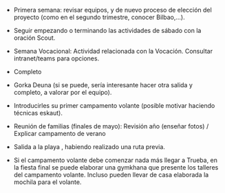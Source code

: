 [nombre]: <> (Tercer trimestre)
[sidebar]: <> (3º trimestre)
[icon]: <> (fa-3)
[exit]: <> (exit)

- Primera semana: revisar equipos, y de nuevo proceso de elección del proyecto (como en el segundo trimestre, conocer Bilbao,...).

- Seguir empezando o terminando las actividades de sábado con la oración Scout.

- Semana Vocacional: Actividad relacionada con la Vocación. Consultar intranet/teams para opciones.

- Completo

- Gorka Deuna (si se puede, sería interesante hacer otra salida y completo, a valorar por el equipo).

- Introducirles su primer campamento volante (posible motivar haciendo técnicas eskaut).

- Reunión de familias (finales de mayo): Revisión año (enseñar fotos) / Explicar campamento de  verano

- Salida a la playa , habiendo realizado una ruta previa.

- Si el campamento volante debe comenzar nada más llegar a Trueba, en la fiesta final se puede elaborar una gymkhana que presente los talleres del campamento volante. Incluso pueden llevar de casa elaborada la mochila para el volante.

